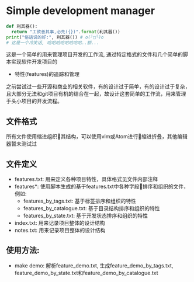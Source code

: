 # Simple development manager
```python
def 利其器():
  return "工欲善其事,必先({})".format(利其器())
print("俗话说的好:", 利其器()) # o(╯□╰)o
# 这是一个冷笑话, 哈哈哈哈哈哈哈哈..额...
```

这是一个简单的用来管理项目开发的工作流, 通过特定格式的文件和几个简单的脚本实现软件开发项目的
* 特性(features)的追踪和管理

之前尝试过一些开源和商业的相关软件，有的设计过于简单，有的设计过于复杂，且大部分无法和git项目有机的结合在一起，故设计这套简单的工作流，用来管理手头小项目的开发流程。

## 文件格式
所有文件使用缩进组织其结构，可以使用vim或Atom进行缩进折叠，其他编辑器暂未测试过

## 文件定义
* features.txt: 用来定义各种项目特性，具体格式见文件内部注释
* features*: 使用脚本生成的基于features.txt中各种字段排序和组织的文件，例如:
  * features_by_tags.txt: 基于标签排序和组织的特性
  * features_by_catalogue.txt: 基于目录结构排序和组织的特性
  * features_by_state.txt: 基于开发状态排序和组织的特性
* index.txt: 用来记录项目整体的设计结构
* notes.txt: 用来记录项目整体的设计结构

## 使用方法:
* make demo: 解析feature_demo.txt, 生成feature_demo_by_tags.txt, feature_demo_by_state.txt和feature_demo_by_catalogue.txt
